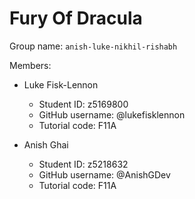 # Fury Of Dracula

Group name: `anish-luke-nikhil-rishabh`

Members:
- Luke Fisk-Lennon
  - Student ID: z5169800
  - GitHub username: @lukefisklennon
  - Tutorial code: F11A

- Anish Ghai
  - Student ID: z5218632
  - GitHub username: @AnishGDev
  - Tutorial code: F11A